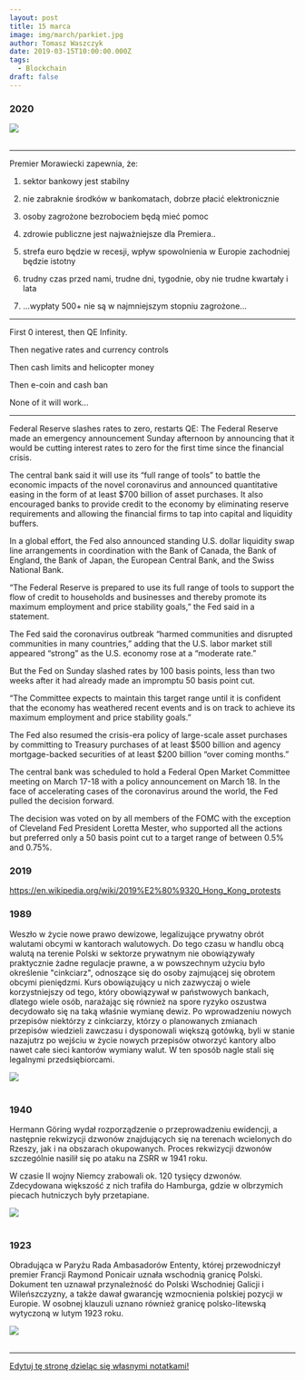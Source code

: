 ```yaml
---
layout: post
title: 15 marca
image: img/march/parkiet.jpg
author: Tomasz Waszczyk
date: 2019-03-15T10:00:00.000Z
tags:
  - Blockchain
draft: false
---
```


### 2020

<img src="./img/march/parkiet.jpg"/><br><br>

---

Premier Morawiecki zapewnia, że:

1. sektor bankowy jest stabilny

2. nie zabraknie środków w bankomatach, dobrze płacić elektronicznie

3. osoby zagrożone bezrobociem będą mieć pomoc

4. zdrowie publiczne jest najważniejsze dla Premiera..

5. strefa euro będzie w recesji, wpływ spowolnienia w Europie zachodniej będzie istotny

6. trudny czas przed nami, trudne dni, tygodnie, oby nie trudne kwartały i lata

7. ...wypłaty 500+ nie są w najmniejszym stopniu zagrożone...

---

First 0 interest, then QE Infinity.

Then negative rates and currency controls

Then cash limits and helicopter money

Then e-coin and cash ban

None of it will work...

---

Federal Reserve slashes rates to zero, restarts QE: The Federal Reserve made an emergency announcement Sunday afternoon by announcing that it would be cutting interest rates to zero for the first time since the financial crisis.

The central bank said it will use its “full range of tools” to battle the economic impacts of the novel coronavirus and announced quantitative easing in the form of at least $700 billion of asset purchases. It also encouraged banks to provide credit to the economy by eliminating reserve requirements and allowing the financial firms to tap into capital and liquidity buffers.

In a global effort, the Fed also announced standing U.S. dollar liquidity swap line arrangements in coordination with the Bank of Canada, the Bank of England, the Bank of Japan, the European Central Bank, and the Swiss National Bank. 

“The Federal Reserve is prepared to use its full range of tools to support the flow of credit to households and businesses and thereby promote its maximum employment and price stability goals,” the Fed said in a statement.

The Fed said the coronavirus outbreak “harmed communities and disrupted communities in many countries,” adding that the U.S. labor market still appeared “strong” as the U.S. economy rose at a “moderate rate.”

But the Fed on Sunday slashed rates by 100 basis points, less than two weeks after it had already made an impromptu 50 basis point cut. 

“The Committee expects to maintain this target range until it is confident that the economy has weathered recent events and is on track to achieve its maximum employment and price stability goals.”

The Fed also resumed the crisis-era policy of large-scale asset purchases by committing to Treasury purchases of at least $500 billion and agency mortgage-backed securities of at least $200 billion “over coming months.”

The central bank was scheduled to hold a Federal Open Market Committee meeting on March 17-18 with a policy announcement on March 18. In the face of accelerating cases of the coronavirus around the world, the Fed pulled the decision forward.

The decision was voted on by all members of the FOMC with the exception of Cleveland Fed President Loretta Mester, who supported all the actions but preferred only a 50 basis point cut to a target range of between 0.5% and 0.75%.

### 2019

https://en.wikipedia.org/wiki/2019%E2%80%9320_Hong_Kong_protests

### 1989

Weszło w życie nowe prawo dewizowe, legalizujące prywatny obrót walutami obcymi w kantorach walutowych.
Do tego czasu w handlu obcą walutą na terenie Polski w sektorze prywatnym nie obowiązywały praktycznie żadne regulacje prawne, a w powszechnym użyciu było określenie "cinkciarz", odnoszące się do osoby zajmującej się obrotem obcymi pieniędzmi. Kurs obowiązujący u nich zazwyczaj o wiele korzystniejszy od tego, który obowiązywał w państwowych bankach, dlatego wiele osób, narażając się również na spore ryzyko oszustwa decydowało się na taką właśnie wymianę dewiz.
Po wprowadzeniu nowych przepisów niektórzy z cinkciarzy, którzy o planowanych zmianach przepisów wiedzieli zawczasu i dysponowali większą gotówką, byli w stanie nazajutrz po wejściu w życie nowych przepisów otworzyć kantory albo nawet całe sieci kantorów wymiany walut. W ten sposób nagle stali się legalnymi przedsiębiorcami.

<img src="./img/march/corona2.jpeg"/><br><br>

### 1940

Hermann Göring wydał rozporządzenie o przeprowadzeniu ewidencji, a następnie rekwizycji dzwonów znajdujących się na terenach wcielonych do Rzeszy, jak i na obszarach okupowanych. Proces rekwizycji dzwonów szczególnie nasilił się po ataku na ZSRR w 1941 roku.

W czasie II wojny Niemcy zrabowali ok. 120 tysięcy dzwonów. Zdecydowana większość z nich trafiła do Hamburga, gdzie w olbrzymich piecach hutniczych były przetapiane.

<img src="./img/march/dzwony.jpg"/><br><br>

### 1923

Obradująca w Paryżu Rada Ambasadorów Ententy, której przewodniczył premier Francji Raymond Ponicair uznała wschodnią granicę Polski. Dokument ten uznawał  przynależność do Polski Wschodniej Galicji i Wileńszczyzny, a także dawał gwarancję wzmocnienia polskiej pozycji w Europie.
W osobnej klauzuli uznano również granicę polsko-litewską wytyczoną w lutym 1923 roku.

<img src="./img/march/ententa.jpg"/><br><br>

---

<a href="https://github.com/TomaszWaszczyk/historia.waszczyk.com/edit/master/src/content/march-15.md" target="_blank">Edytuj tę stronę dzieląc się własnymi notatkami!</a>
